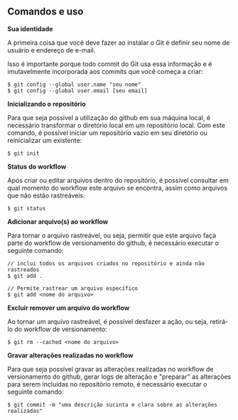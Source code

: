## Comandos e uso 

**Sua identidade**

A primeira coisa que você deve fazer ao instalar o Git é definir seu nome de usuário e endereço de e-mail. 

Isso é importante porque todo commit do Git usa essa informação e é imutavelmente incorporada aos commits que você começa a criar:
```git config
$ git config --global user.name "seu nome"
$ git config --global user.email [seu email]
```
**Inicializando o repositório**

Para que seja possível a utilização do github em sua máquina local, é necessário transformar o diretório local em um repositório local. Com este comando, é possível iniciar um repositório vazio em seu diretório ou reinicializar um existente:
```git init
$ git init
```
**Status do workflow**

Após criar ou editar arquivos dentro do repositório, é possível consultar em qual momento do workflow este arquivo se encontra, assim como arquivos que não estão rastreáveis:

```git status
$ git status
```
**Adicionar arquivo(s) ao workflow**

Para tornar o arquivo rastreável, ou seja, permitir que este arquivo faça parte do workflow de versionamento do github, é necessário executar o seguinte comando:

```git add
// inclui todos os arquivos criados no repositório e ainda não rastreados
$ git add .

// Permite rastrear um arquivo específico
$ git add <nome do arquivo>
```
**Excluir remover um arquivo do workflow**

Ao tornar um arquivo rastreável, é possível desfazer a ação, ou seja, retirá-lo do workflow de versionamento:
```git rm 
$ git rm --cached <nome do arquivo>
```
**Gravar alterações realizadas no workflow**

Para que seja possível gravar as alterações realizadas no workflow de versionamento do github, gerar logs de alteração e "preparar" as alterações para serem incluídas no repositório remoto, é necessário executar o seguinte comando:
```git commit
$ git commit -m "uma descrição sucinta e clara sobre as alterações realizadas"
```
